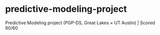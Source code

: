 # predictive-modeling-project
Predictive Modeling project (PGP-DS, Great Lakes × UT Austin) | Scored 60/60
